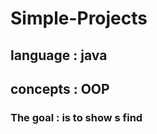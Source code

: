 # Simple-Projects
## language : java <br />
## concepts : OOP  <br >
### The goal : is to show s find
